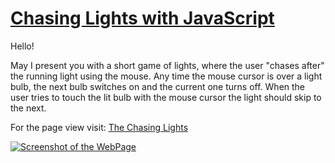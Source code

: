 <h1><a href="https://ewwan.github.io/chasing_lights/">Chasing Lights with JavaScript</a></h1>
<p>Hello!</p>
<p>May I present you with a short game of lights, where the user "chases after" the running light using the mouse. Any time the mouse cursor is over a light bulb, the next bulb switches on and the current one turns off. When the user tries to touch the lit bulb with the mouse cursor the light should skip to the next.</p>
<p>For the page view visit: <a href="https://ewwan.github.io/chasing_lights/">The Chasing Lights</a></p>
<a href="https://ewwan.github.io/chasing_lights/"><img src="https://i.imgur.com/iv2Pawl.png" alt="Screenshot of the WebPage"></a>
